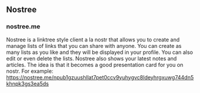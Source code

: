 ## Nostree
### nostree.me
Nostree is a linktree style client a la nostr that allows you to create and manage lists of links that you can share with anyone. You can create as many lists as you like and they will be displayed in your profile. You can also edit or even delete the lists.
Nostree also shows your latest notes and articles. The idea is that it becomes a good presentation card for you on nostr. For example: 
https://nostree.me/npub1gzuushllat7pet0ccv9yuhygvc8ldeyhrgxuwg744dn5khnpk3gs3ea5ds